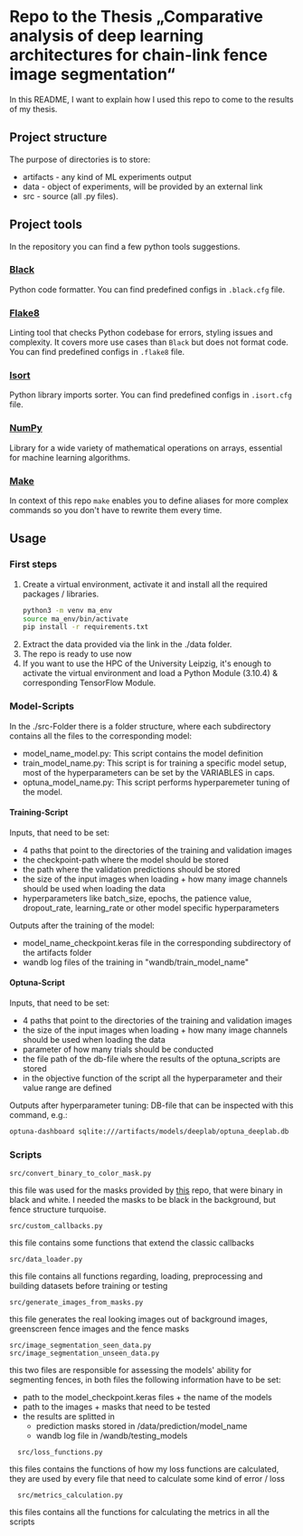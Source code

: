 # Repo to the Thesis „Comparative analysis of deep learning architectures for chain-link fence image segmentation“ 

In this README, I want to explain how I used this repo to come to the results of my thesis.

## Project structure

The purpose of directories is to store:

- artifacts - any kind of ML experiments output
- data - object of experiments, will be provided by an external link
- src - source (all .py files).

## Project tools

In the repository you can find a few python tools suggestions.

### [Black](https://github.com/psf/black)

Python code formatter. You can find predefined configs in `.black.cfg` file.

### [Flake8](https://github.com/PyCQA/flake8)

Linting tool that checks Python codebase for errors, styling issues and complexity. It covers more use cases than `Black` but does not format code. You can find predefined configs in `.flake8` file.

### [Isort](https://pycqa.github.io/isort/)

Python library imports sorter. You can find predefined configs in `.isort.cfg` file.

### [NumPy](https://numpy.org/)

Library for a wide variety of mathematical operations on arrays, essential for machine learning algorithms.

### [Make](https://www.tutorialspoint.com/unix_commands/make.htm)

In context of this repo `make` enables you to define aliases for more complex commands so you don't have to rewrite them every time.

## Usage

### First steps

1. Create a virtual environment, activate it and install all the required packages / libraries.
    ```bash
    python3 -m venv ma_env
    source ma_env/bin/activate
    pip install -r requirements.txt
    ```
2. Extract the data provided via the link in the ./data folder.
3. The repo is ready to use now
4. If you want to use the HPC of the University Leipzig, it's enough to activate the virtual environment and load a Python Module (3.10.4) & corresponding TensorFlow Module.

### Model-Scripts

In the ./src-Folder there is a folder structure, where each subdirectory contains all the files to the corresponding model:
- model_name_model.py: This script contains the model definition
- train_model_name.py: This script is for training a specific model setup, most of the hyperparameters can be set by the VARIABLES in caps.
- optuna_model_name.py: This script performs hyperparemeter tuning of the model.

#### Training-Script
Inputs, that need to be set:
- 4 paths that point to the directories of the training and validation images
- the checkpoint-path where the model should be stored
- the path where the validation predictions should be stored
- the size of the input images when loading + how many image channels should be used when loading the data
- hyperparameters like batch_size, epochs, the patience value, dropout_rate, learning_rate or other model specific hyperparameters

Outputs after the training of the model:
- model_name_checkpoint.keras file in the corresponding subdirectory of the artifacts folder
- wandb log files of the training in "wandb/train_model_name"
  
#### Optuna-Script
Inputs, that need to be set:
- 4 paths that point to the directories of the training and validation images
- the size of the input images when loading + how many image channels should be used when loading the data
- parameter of how many trials should be conducted
- the file path of the db-file where the results of the optuna_scripts are stored
- in the objective function of the script all the hyperparameter and their value range are defined

Outputs after hyperparameter tuning:
DB-file that can be inspected with this command, e.g.:
```bash
optuna-dashboard sqlite:///artifacts/models/deeplab/optuna_deeplab.db
```

### Scripts

    src/convert_binary_to_color_mask.py
  this file was used for the masks provided by [this](https://github.com/chen-du/De-fencing) repo, that were binary in black and white. I needed the masks to be black in the background, but fence structure turquoise.

    src/custom_callbacks.py
this file contains some functions that extend the classic callbacks

    src/data_loader.py
this file contains all functions regarding, loading, preprocessing and building datasets before training or testing

    src/generate_images_from_masks.py
this file generates the real looking images out of background images, greenscreen fence images and the fence masks

    src/image_segmentation_seen_data.py
    src/image_segmentation_unseen_data.py
this two files are responsible for assessing the models' ability for segmenting fences, in both files the following information have to be set:
- path to the model_checkpoint.keras files + the name of the models
- path to the images + masks that need to be tested 
- the results are splitted in
	- prediction masks stored in /data/prediction/model_name
	- wandb log file in /wandb/testing_models


```
  src/loss_functions.py
```
this files contains the functions of how my loss functions are calculated, they are used by every file that need to calculate some kind of error / loss

```
  src/metrics_calculation.py
```
this files contains all the functions for calculating the metrics in all the scripts






